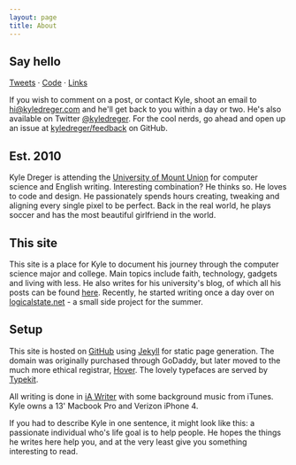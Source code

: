 ```yaml
---
layout: page
title: About
---
```


## Say hello

[Tweets](http://twitter.com/kyledreger) &middot; [Code](http://github.com/kyledreger) &middot; [Links](http://pinboard.in/u:kyledreger)

If you wish to comment on a post, or contact Kyle, shoot  an email to <hi@kyledreger.com> and he'll get back to you within a day or two. He's also available on Twitter [@kyledreger](http://twitter.com/kyledreger). For the cool nerds, go ahead and open up an issue at [kyledreger/feedback](https://github.com/kyledreger/feedback/issues/new) on GitHub.

## Est. 2010

Kyle Dreger is attending the [University of Mount Union](http://mountunion.edu) for computer science and English writing. Interesting combination? He thinks so. He loves to code and design. He passionately spends hours creating, tweaking and aligning every single pixel to be perfect. Back in the real world, he plays soccer and has the most beautiful girlfriend in the world.

## This site

This site is a place for Kyle to document his journey through the computer science major and college. Main topics include faith, technology, gadgets and living with less. He also writes for his university's blog, of which all his posts can be found [here](http://blog.mountunion.edu/blog/author/dregerkq/). Recently, he started writing once a day over on [logicalstate.net](http://logicalstate.net) - a small side project for the summer. 

## Setup

This site is hosted on [GitHub](http://github.com) using [Jekyll](https://github.com/mojombo/jekyll/) for static page generation. The domain was originally purchased through GoDaddy, but later moved to the much more ethical registrar, [Hover](http://hover.com). The lovely typefaces are served by [Typekit](http://typekit.com). 

All writing is done in [iA Writer](http://www.iawriter.com/) with some background music from iTunes. Kyle owns a 13' Macbook Pro and Verizon iPhone 4.

If you had to describe Kyle in one sentence, it might look like this: a passionate individual who's life goal is to help people. He hopes the things he writes here help you, and at the very least give you something interesting to read.